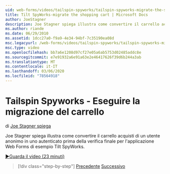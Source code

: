 ```yaml
---
uid: web-forms/videos/tailspin-spyworks/tailspin-spyworks-migrate-the-shopping-cart
title: Tilt SpyWorks-migrate the shopping cart | Microsoft Docs
author: JoeStagner
description: Joe Stagner spiega illustra come convertire il carrello acquisti di un utente anonimo in uno autenticato prima della verifica finale per il Web F di esempio Tilt SpyWorks...
ms.author: riande
ms.date: 06/29/2010
ms.assetid: 1dcc27a0-f9a9-4e34-94bf-7c35190ea08d
msc.legacyurl: /web-forms/videos/tailspin-spyworks/tailspin-spyworks-migrate-the-shopping-cart
msc.type: video
ms.openlocfilehash: bb7a6e1208d97cf27e05a6ab5753d02485addc8e
ms.sourcegitcommit: e7e91932a6e91a63e2e46417626f39d6b244a3ab
ms.translationtype: MT
ms.contentlocale: it-IT
ms.lasthandoff: 03/06/2020
ms.locfileid: "78564918"
---
```

# <a name="tailspin-spyworks---migrate-the-shopping-cart"></a>Tailspin Spyworks - Eseguire la migrazione del carrello

di [Joe Stagner spiega](https://github.com/JoeStagner)

Joe Stagner spiega illustra come convertire il carrello acquisti di un utente anonimo in uno autenticato prima della verifica finale per l'applicazione Web Forms di esempio Tilt SpyWorks.

[&#9654;Guarda il video (23 minuti)](https://channel9.msdn.com/Blogs/ASP-NET-Site-Videos/tailspin-spyworks-migrate-the-shopping-cart)

> [!div class="step-by-step"]
> [Precedente](tailspin-spyworks-update-the-shopping-cart.md)
> [Successivo](tailspin-spyworks-final-check-out.md)
